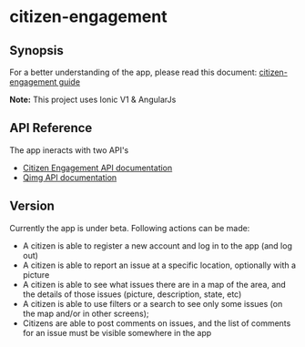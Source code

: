 # citizen-engagement
## Synopsis
For a better understanding of the app, please read this document:
[citizen-engagement guide](citizen-engagement/hooks/explicationAppMob.pdf "Citizen-engagement Guide")

**Note:** This project uses Ionic V1 & AngularJs


## API Reference

The app ineracts with two API's
- [Citizen Engagement API documentation](https://mediacomem.github.io/comem-citizen-engagement-api/)
- [Qimg API documentation](https://mediacomem.github.io/comem-qimg/)


## Version

Currently the app is under beta. Following actions can be made:

- A citizen is able to register a new account and log in to the app (and log out)
- A citizen is able to report an issue at a specific location, optionally with a picture
- A citizen is able to see what issues there are in a map of the area, and the details of those issues (picture, description, state, etc)
- A citizen is able to use filters or a search to see only some issues (on the map and/or in other screens);
- Citizens are able to post comments on issues, and the list of comments for an issue must be visible somewhere in the app

